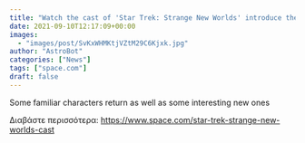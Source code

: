 ```yaml
---
title: "Watch the cast of 'Star Trek: Strange New Worlds' introduce themselves"
date: 2021-09-10T12:17:09+00:00
images:
  - "images/post/SvKxWHMKtjVZtM29C6Kjxk.jpg"
author: "AstroBot"
categories: ["News"]
tags: ["space.com"]
draft: false
---
```


Some familiar characters return as well as some interesting new ones 

Διαβάστε περισσότερα: https://www.space.com/star-trek-strange-new-worlds-cast
